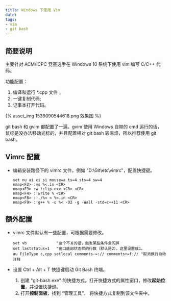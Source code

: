 ```yaml
---
title: Windows 下使用 Vim
date: 
tags: 
- vim
- git bash
---
```


## 简要说明

主要针对 ACM/ICPC 竞赛选手在 Windows 10 系统下使用 vim 编写 C/C++ 代码。

功能配置：

1. 编译和运行 *.cpp 文件；
2. 一键复制代码;
3. 记事本打开代码。

{% asset_img 1539090544618.png 效果图 %}

git bash 和 gvim 都配置了一遍。gvim 使用 Windows 自带的 cmd 运行的话，鼠标是没办法移动光标的，并且配置相对 git bash 较麻烦，所以推荐使用 git bash。

## Vimrc 配置

- 编辑安装路径下的 vimrc 文件，例如 "D:\Git\etc\vimrc"，配置快捷键。

  ```shell
  set nu ai ci si mouse=a ts=4 sts=4 sw=4
  nmap<F2> :vs %<.in <CR>
  nmap<F3> :w !clip.exe <CR> <CR>
  nmap<F4> :!write % <CR>
  nmap<F8> :!./%< < %<.in <CR>
  nmap<F9> :!g++ % -o %< -O2 -g -Wall -std=c++11 <CR>
  
  ```


## 额外配置

- vimrc 文件默认有一些配置，可根据需要修改。

  ```shell
  set vb             "这个不关的话，触发某些条件会闪屏
  set laststatus=1   "窗口底部状态栏的行数（默认是2），这里设置成1。
  au FileType c,cpp setlocal comments-=:// comments+=f:// "取消换行自动注释
  ```
  
- 设置 Ctrl + Alt + T 快捷键启动 Git Bash 终端。

  1. 创建 "git-bash.exe" 的快捷方式，打开快捷方式的属性窗口，修改**起始位置**，并设置快捷键。
  2. 打开**控制面板**，找到 “管理工具”， 将快捷方式复制到该文件夹中。

